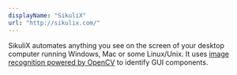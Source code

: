 ```yaml
---
displayName: "SikuliX"
url: "http://sikulix.com/"
---
```


SikuliX automates anything you see on the screen of your desktop computer running Windows, Mac or some Linux/Unix. It uses [image recognition powered by OpenCV](http://opencv.org/) to identify GUI  components.